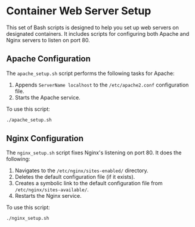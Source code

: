 
# Container Web Server Setup

This set of Bash scripts is designed to help you set up web servers on designated containers. It includes scripts for configuring both Apache and Nginx servers to listen on port 80.

## Apache Configuration

The `apache_setup.sh` script performs the following tasks for Apache:

1. Appends `ServerName localhost` to the `/etc/apache2.conf` configuration file.
2. Starts the Apache service.

To use this script:

```bash
./apache_setup.sh
```

## Nginx Configuration

The `nginx_setup.sh` script fixes Nginx's listening on port 80. It does the following:

1. Navigates to the `/etc/nginx/sites-enabled/` directory.
2. Deletes the default configuration file (if it exists).
3. Creates a symbolic link to the default configuration file from `/etc/nginx/sites-available/`.
4. Restarts the Nginx service.

To use this script:

```bash
./nginx_setup.sh
```
